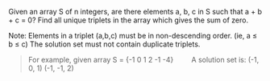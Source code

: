 Given an array S of n integers, are there elements a, b, c in S such that a + b + c = 0? Find all unique triplets in the array which gives the sum of zero.

Note: Elements in a triplet (a,b,c) must be in non-descending order. (ie, a ≤ b ≤ c) The solution set must not contain duplicate triplets.

>  For example,
>    given array S = {-1 0 1 2 -1 -4}
>    A solution set is: (-1, 0, 1) (-1, -1, 2)